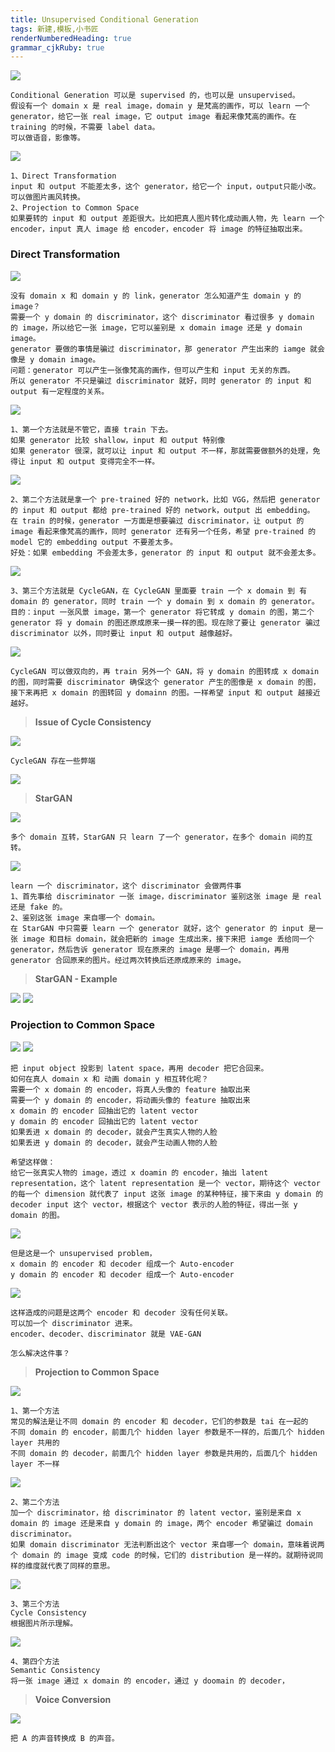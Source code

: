 ```yaml
---
title: Unsupervised Conditional Generation
tags: 新建,模板,小书匠
renderNumberedHeading: true
grammar_cjkRuby: true
---
```



![](./images/1581604679444.png)
```
Conditional Generation 可以是 supervised 的，也可以是 unsupervised。
假设有一个 domain x 是 real image，domain y 是梵高的画作，可以 learn 一个 generator，给它一张 real image，它 output image 看起来像梵高的画作。在 training 的时候，不需要 label data。
可以做语音，影像等。
```
![](./images/1581604837140.png)
```
1、Direct Transformation
input 和 output 不能差太多，这个 generator，给它一个 input，output只能小改。可以做图片画风转换。
2、Projection to Common Space
如果要转的 input 和 output 差距很大。比如把真人图片转化成动画人物，先 learn 一个 encoder，input 真人 image 给 encoder，encoder 将 image 的特征抽取出来。
```

### Direct Transformation

![](./images/1582461960903.png)
```
没有 domain x 和 domain y 的 link，generator 怎么知道产生 domain y 的 image？
需要一个 y domain 的 discriminator，这个 discriminator 看过很多 y domain 的 image，所以给它一张 image，它可以鉴别是 x domain image 还是 y domain image。
generator 要做的事情是骗过 discriminator，那 generator 产生出来的 iamge 就会像是 y domain image。
问题：generator 可以产生一张像梵高的画作，但可以产生和 input 无关的东西。
所以 generator 不只是骗过 discriminator 就好，同时 generator 的 input 和 output 有一定程度的关系。
```

![](./images/1582461739472.png)
```
1、第一个方法就是不管它，直接 train 下去。
如果 generator 比较 shallow，input 和 output 特别像
如果 generator 很深，就可以让 input 和 output 不一样，那就需要做额外的处理，免得让 input 和 output 变得完全不一样。
```
![](./images/1582461700017.png)
```
2、第二个方法就是拿一个 pre-trained 好的 network，比如 VGG，然后把 generator 的 input 和 output 都给 pre-trained 好的 network，output 出 embedding。
在 train 的时候，generator 一方面是想要骗过 discriminator，让 output 的 image 看起来像梵高的画作，同时 generator 还有另一个任务，希望 pre-trained 的 model 它的 embedding output 不要差太多。
好处：如果 embedding 不会差太多，generator 的 input 和 output 就不会差太多。
```
![](./images/1582461635564.png)
```
3、第三个方法就是 CycleGAN，在 CycleGAN 里面要 train 一个 x domain 到 有domain 的 generator，同时 train 一个 y domain 到 x domain 的 generator。
目的：input 一张风景 image，第一个 generator 将它转成 y domain 的图，第二个 generator 将 y domain 的图还原成原来一摸一样的图。现在除了要让 generator 骗过 discriminator 以外，同时要让 input 和 output 越像越好。
```
![](./images/1582462074675.png)
```
CycleGAN 可以做双向的，再 train 另外一个 GAN，将 y domain 的图转成 x domain 的图，同时需要 discriminator 确保这个 generator 产生的图像是 x domain 的图，接下来再把 x domain 的图转回 y domainn 的图。一样希望 input 和 output 越接近越好。
```

>**Issue of Cycle Consistency**

![](./images/1582461526143.png)
```
CycleGAN 存在一些弊端
```
![](./images/1581606337427.png)

>**StarGAN**

![](./images/1581606389332.png)
```
多个 domain 互转，StarGAN 只 learn 了一个 generator，在多个 domain 间的互转。
```
![](./images/1581606512788.png)
```
learn 一个 discriminator，这个 discriminator 会做两件事
1、首先事给 discriminator 一张 image，discriminator 鉴别这张 image 是 real 还是 fake 的。
2、鉴别这张 image 来自哪一个 domain。
在 StarGAN 中只需要 learn 一个 generator 就好，这个 generator 的 input 是一张 image 和目标 domain，就会把新的 image 生成出来，接下来把 iamge 丢给同一个 generator，然后告诉 generator 现在原来的 image 是哪一个 domain，再用 generator 合回原来的图片。经过两次转换后还原成原来的 image。
```
>**StarGAN - Example**

![](./images/1582462156314.png)
![](./images/1582462206394.png)


### Projection to Common Space

![](./images/1582462680327.png)
![](./images/1582462324877.png)
```
把 input object 投影到 latent space，再用 decoder 把它合回来。
如何在真人 domain x 和 动画 domain y 相互转化呢？
需要一个 x domain 的 encoder，将真人头像的 feature 抽取出来
需要一个 y domain 的 encoder，将动画头像的 feature 抽取出来
x domain 的 encoder 回抽出它的 latent vector
y domain 的 encoder 回抽出它的 latent vector
如果丢进 x domain 的 decoder，就会产生真实人物的人脸
如果丢进 y domain 的 decoder，就会产生动画人物的人脸

希望这样做：
给它一张真实人物的 image，透过 x doamin 的 encoder，抽出 latent representation，这个 latent representation 是一个 vector，期待这个 vector 的每一个 dimension 就代表了 input 这张 image 的某种特征，接下来由 y domain 的 decoder input 这个 vector，根据这个 vector 表示的人脸的特征，得出一张 y domain 的图。
```
![](./images/1582462368661.png)
```
但是这是一个 unsupervised problem，
x domain 的 encoder 和 decoder 组成一个 Auto-encoder
y domain 的 encoder 和 decoder 组成一个 Auto-encoder
```
![](./images/1581607111148.png)
```
这样造成的问题是这两个 encoder 和 decoder 没有任何关联。
可以加一个 discriminator 进来。
encoder、decoder、discriminator 就是 VAE-GAN

怎么解决这件事？
```
>**Projection to Common Space**

![](./images/1581607213171.png)
```
1、第一个方法
常见的解法是让不同 domain 的 encoder 和 decoder，它们的参数是 tai 在一起的
不同 domain 的 encoder，前面几个 hidden layer 参数是不一样的，后面几个 hidden layer 共用的
不同 domain 的 decoder，前面几个 hidden layer 参数是共用的，后面几个 hidden layer 不一样
```
![](./images/1582462810402.png)
```
2、第二个方法
加一个 discriminator，给 discriminator 的 latent vector，鉴别是来自 x domain 的 image 还是来自 y domain 的 image，两个 encoder 希望骗过 domain discriminator。
如果 domain discriminator 无法判断出这个 vector 来自哪一个 domain，意味着说两个 domain 的 image 变成 code 的时候，它们的 distribution 是一样的。就期待说同样的维度就代表了同样的意思。
```
![](./images/1581607452939.png)
```
3、第三个方法
Cycle Consistency
根据图片所示理解。
```
![](./images/1581607899917.png)
```
4、第四个方法
Semantic Consistency
将一张 image 通过 x domain 的 encoder，通过 y doomain 的 decoder，
```
>**Voice Conversion**

![](./images/1581608045654.png)
```
把 A 的声音转换成 B 的声音。
```
